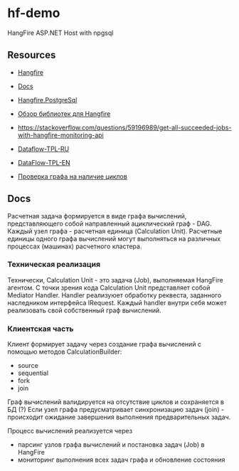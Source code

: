 # hf-demo

HangFire ASP.NET Host with npgsql

## Resources

- [Hangfire](https://github.com/HangfireIO/Hangfire)
- [Docs](https://docs.hangfire.io/en/latest/index.html)
- [Hangfire.PostgreSql](https://github.com/hangfire-postgres/Hangfire.PostgreSql)
- [Обзор библиотек для Hangfire](https://habr.com/ru/articles/764690/)
- https://stackoverflow.com/questions/59196989/get-all-succeeded-jobs-with-hangfire-monitoring-api


- [Dataflow-TPL-RU](https://learn.microsoft.com/ru-ru/dotnet/standard/parallel-programming/dataflow-task-parallel-library)
- [DataFlow-TPL-EN](https://learn.microsoft.com/en-us/dotnet/standard/parallel-programming/dataflow-task-parallel-library)
- [Проверка графа на наличие циклов](https://brestprog.by/topics/graphcycles)

## Docs

Расчетная задача формируется в виде графа вычислений, представляющего собой направленный ациклический граф - DAG.
Каждый узел графа - расчетная единица (Calculation Unit).
Расчетные единицы одного графа вычислений могут выполняться на различных процессах (машинах) расчетного кластера.

### Техническая реализация 

Технически, Calculation Unit - это задача (Job), выполняемая HangFire агентом. 
С точки зрения кода Calculation Unit представляет собой Mediator Handler. 
Handler реализуюет обработку реквеста, заданного наследником интерфейса IRequest.
Каждый handler внутри себя может реализовать свой собственный граф вычислений.

### Клиентская часть

Клиент формирует задачу через создание графа вычислений с помощью методов CalculationBuilder:

- source
- sequential
- fork
- join

Граф вычислений валидируется на отсутствие циклов и сохраняется в БД (?)
Если узел графа предусматривает синхронизацию задач (join) - происходит ожидание завершения выполнения предварительных задач.

Процесс вычислений реализуется через
- парсинг узлов графа вычислений и постановка задач (Job) в HangFire
- мониторинг выполнения всех задач графа и обновление состояния

 








